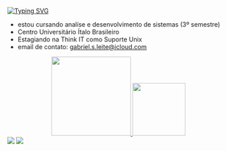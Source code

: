 <a href="https://git.io/typing-svg"><img src="https://readme-typing-svg.demolab.com?font=BLackletter+&weight=800&pause=1000&color=8914F7&center=true&width=435&lines=%F0%9D%96%9C%F0%9D%96%8A%F0%9D%96%91%F0%9D%96%88%F0%9D%96%94%F0%9D%96%92%F0%9D%96%8A+%F0%9D%96%99%F0%9D%96%94+%F0%9D%96%92%F0%9D%96%9E+%F0%9D%96%8C%F0%9D%96%8E%F0%9D%96%99%F0%9D%96%8D%F0%9D%96%9A%F0%9D%96%87+%F0%9D%96%95%F0%9D%96%97%F0%9D%96%94%F0%9D%96%8B%F0%9D%96%8E%F0%9D%96%91%F0%9D%96%8A" alt="Typing SVG" /></a>

- estou cursando analíse e desenvolvimento de sistemas (3º semestre)
- Centro Universitário Ítalo Brasileiro
- Estagiando na Think IT como Suporte Unix
- email de contato: gabriel.s.leite@icloud.com

<div align="center">
  <a href="https://github.com/gabesantana">
   <img height="180" src="https://github-readme-stats.vercel.app/api?username=gabesantana&show_icons=true&theme=tokyonight&include_all_commits=true&count_private=true"/>
   <img height="120" src="https://github-readme-stats.vercel.app/api/top-langs/?username=gabesantana&layout=compact&langs_count=7&theme=tokyonight"/>

</div>
<a href="https://www.linkedin.com/in/gabriel-santana-leite-ba33b01ba" target="_blank"><img src="https://img.shields.io/badge/-LinkedIn-%230077B5?style=for-the-badge&logo=linkedin&logoColor=white" target="_blank"></a> 
 <a href="https://api.whatsapp.com/send?phone=5511985934916" target="_blank"><img src="https://img.shields.io/badge/WhatsApp-25D366?style=for-the-badge&logo=whatsapp&logoColor=white"></a>
 
